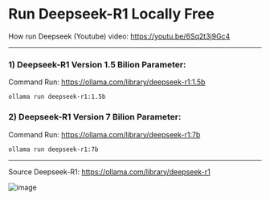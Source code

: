 # Run Deepseek-R1 Locally Free

How run Deepseek (Youtube) video: https://youtu.be/6Sq2t3j9Gc4

----------------------------------------------------------
### 1) Deepseek-R1 Version 1.5 Bilion Parameter:

Command Run: https://ollama.com/library/deepseek-r1:1.5b
    
    ollama run deepseek-r1:1.5b

### 2) Deepseek-R1 Version 7 Bilion Parameter:

Command Run: https://ollama.com/library/deepseek-r1:7b

    ollama run deepseek-r1:7b
----------------------------------------------------------
Source Deepseek-R1: https://ollama.com/library/deepseek-r1

![image](https://github.com/user-attachments/assets/4da4a56b-4716-41d7-a6b8-d743cf6a8fc4)
